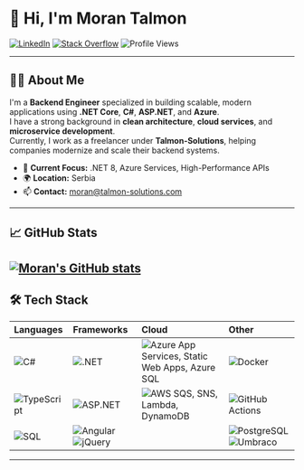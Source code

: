 # 👋 Hi, I'm Moran Talmon

[![LinkedIn](https://img.shields.io/badge/LinkedIn-blue?style=flat-square&logo=linkedin&link=https://www.linkedin.com/in/moranmono)](https://www.linkedin.com/in/moranmono)
[![Stack Overflow](https://img.shields.io/badge/StackOverflow-FE7A16?style=flat-square&logo=stack-overflow&link=https://stackoverflow.com/users/610243)](https://stackoverflow.com/users/610243)
![Profile Views](https://komarev.com/ghpvc/?username=moranmono&color=blueviolet)

---

## 🧑‍💻 About Me

I'm a **Backend Engineer** specialized in building scalable, modern applications using **.NET Core**, **C#**, **ASP.NET**, and **Azure**.  
I have a strong background in **clean architecture**, **cloud services**, and **microservice development**.  
Currently, I work as a freelancer under **Talmon-Solutions**, helping companies modernize and scale their backend systems.

- 🔭 **Current Focus:** .NET 8, Azure Services, High-Performance APIs
- 🌍 **Location:** Serbia
- 📫 **Contact:** moran@talmon-solutions.com

---

## 📈 GitHub Stats

[![Moran's GitHub stats](https://github-readme-stats.vercel.app/api?username=moranmono&show_icons=true&theme=default)](https://github.com/anuraghazra/github-readme-stats)
---

## 🛠️ Tech Stack

| Languages        | Frameworks            | Cloud                             | Other                         |
| :--------------- | :-------------------- | :------------------------------- | :---------------------------- |
| ![C#](https://img.shields.io/badge/C%23-239120?style=flat-square&logo=c-sharp&logoColor=white) | ![.NET](https://img.shields.io/badge/.NET-512BD4?style=flat-square&logo=dotnet&logoColor=white) | ![Azure](https://img.shields.io/badge/Azure-0078D4?style=flat-square&logo=microsoftazure&logoColor=white) App Services, Static Web Apps, Azure SQL | ![Docker](https://img.shields.io/badge/Docker-2496ED?style=flat-square&logo=docker&logoColor=white) |
| ![TypeScript](https://img.shields.io/badge/TypeScript-3178C6?style=flat-square&logo=typescript&logoColor=white) | ![ASP.NET](https://img.shields.io/badge/ASP.NET-512BD4?style=flat-square&logo=dotnet&logoColor=white) | ![AWS](https://img.shields.io/badge/AWS-FF9900?style=flat-square&logo=amazonaws&logoColor=white) SQS, SNS, Lambda, DynamoDB | ![GitHub Actions](https://img.shields.io/badge/GitHub%20Actions-2088FF?style=flat-square&logo=githubactions&logoColor=white) |
| ![SQL](https://img.shields.io/badge/SQL-CC2927?style=flat-square&logo=databricks&logoColor=white) | ![Angular](https://img.shields.io/badge/Angular-DD0031?style=flat-square&logo=angular&logoColor=white) ![jQuery](https://img.shields.io/badge/jQuery-0769AD?style=flat-square&logo=jquery&logoColor=white) |  | ![PostgreSQL](https://img.shields.io/badge/PostgreSQL-4169E1?style=flat-square&logo=postgresql&logoColor=white) ![Umbraco](https://img.shields.io/badge/Umbraco-3544B1?style=flat-square&logo=umbraco&logoColor=white) |

---
